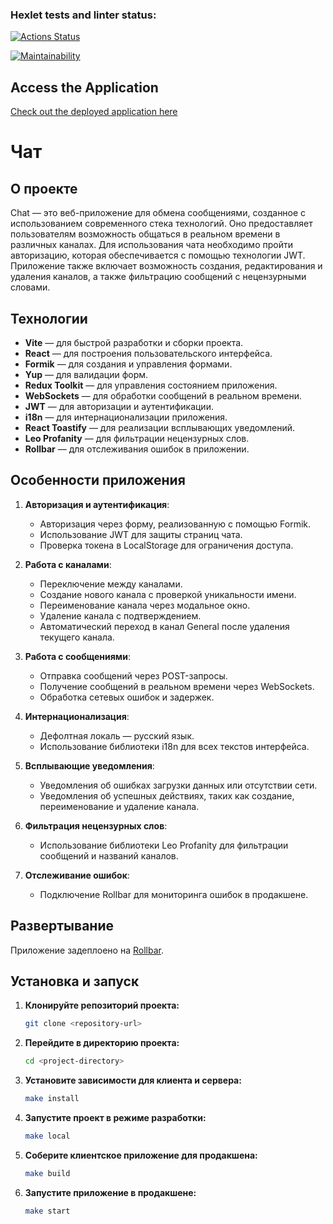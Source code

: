 ### Hexlet tests and linter status:

[![Actions Status](https://github.com/0ksanaTkachenko/frontend-project-12/actions/workflows/hexlet-check.yml/badge.svg)](https://github.com/0ksanaTkachenko/frontend-project-12/actions)

[![Maintainability](https://api.codeclimate.com/v1/badges/9902d75480c48d3e1381/maintainability)](https://codeclimate.com/github/0ksanaTkachenko/frontend-project-12/maintainability)

## Access the Application

[Check out the deployed application here](https://frontend-project-12-nhl0.onrender.com/)

# Чат

## О проекте

Chat — это веб-приложение для обмена сообщениями, созданное с использованием современного стека технологий. Оно предоставляет пользователям возможность общаться в реальном времени в различных каналах. Для использования чата необходимо пройти авторизацию, которая обеспечивается с помощью технологии JWT. Приложение также включает возможность создания, редактирования и удаления каналов, а также фильтрацию сообщений с нецензурными словами.

## Технологии

- **Vite** — для быстрой разработки и сборки проекта.
- **React** — для построения пользовательского интерфейса.
- **Formik** — для создания и управления формами.
- **Yup** — для валидации форм.
- **Redux Toolkit** — для управления состоянием приложения.
- **WebSockets** — для обработки сообщений в реальном времени.
- **JWT** — для авторизации и аутентификации.
- **i18n** — для интернационализации приложения.
- **React Toastify** — для реализации всплывающих уведомлений.
- **Leo Profanity** — для фильтрации нецензурных слов.
- **Rollbar** — для отслеживания ошибок в приложении.

## Особенности приложения

1. **Авторизация и аутентификация**:
   - Авторизация через форму, реализованную с помощью Formik.
   - Использование JWT для защиты страниц чата.
   - Проверка токена в LocalStorage для ограничения доступа.

2. **Работа с каналами**:
   - Переключение между каналами.
   - Создание нового канала с проверкой уникальности имени.
   - Переименование канала через модальное окно.
   - Удаление канала с подтверждением.
   - Автоматический переход в канал General после удаления текущего канала.

3. **Работа с сообщениями**:
   - Отправка сообщений через POST-запросы.
   - Получение сообщений в реальном времени через WebSockets.
   - Обработка сетевых ошибок и задержек.

4. **Интернационализация**:
   - Дефолтная локаль — русский язык.
   - Использование библиотеки i18n для всех текстов интерфейса.

5. **Всплывающие уведомления**:
   - Уведомления об ошибках загрузки данных или отсутствии сети.
   - Уведомления об успешных действиях, таких как создание, переименование и удаление канала.

6. **Фильтрация нецензурных слов**:
   - Использование библиотеки Leo Profanity для фильтрации сообщений и названий каналов.

7. **Отслеживание ошибок**:
   - Подключение Rollbar для мониторинга ошибок в продакшене.

## Развертывание

Приложение задеплоено на [Rollbar](https://frontend-project-12-nhl0.onrender.com/).

## Установка и запуск

1. **Клонируйте репозиторий проекта:**
   ```bash
   git clone <repository-url>
   ```

2. **Перейдите в директорию проекта:**
   ```bash
   cd <project-directory>
   ```

3. **Установите зависимости для клиента и сервера:**
   ```bash
   make install
   ```

4. **Запустите проект в режиме разработки:**
   ```bash
   make local
   ```

5. **Соберите клиентское приложение для продакшена:**
   ```bash
   make build
   ```

6. **Запустите приложение в продакшене:**
   ```bash
   make start